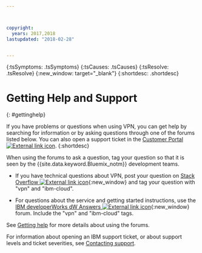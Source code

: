 ```yaml
---



copyright:
  years: 2017,2018
lastupdated: "2018-02-28"


---
```


<!-- Common attributes used in the template are defined as follows: -->
{:tsSymptoms: .tsSymptoms} 
{:tsCauses: .tsCauses} 
{:tsResolve: .tsResolve} 
{:new_window: target="_blank"}
{:shortdesc: .shortdesc}

<!-- # {{site.data.keyword.blockstorageshort}} troubleshooting
{: #ts} -->
<!-- Provide an appropriate ID above -->

<!-- IN PROGRESS - AUDIENCE BLUE, STAGING ONLY -->


<!-- This is the template for troubleshooting topics.  -->

<!-- The short description section should include the service long name and "Bluemix" for search optimization. Example short description: -->

<!-- Add a heading and content for how to get help and support. Use this template for beta and GA services:  -->
# Getting Help and Support 
{: #gettinghelp}

If you have problems or questions when using VPN, you can get help by searching for information or by asking questions through one of the forums listed below. You can also open a support ticket in the [Customer Portal ![External link icon](../../icons/launch-glyph.svg "External link icon")](https://control.softlayer.com/).
{:shortdesc}

When using the forums to ask a question, tag your question so that it is seen by the {{site.data.keyword.Bluemix_notm}} development teams.
<!--Insert the appropriate Stack Overflow tag for your service for <block-storage> in URL and text below:  -->
* If you have technical questions about VPN, post your question on [Stack Overflow ![External link icon](../../icons/launch-glyph.svg "External link icon")](https://stackoverflow.com/search?q=vpn+ibm-cloud){:new_window} and tag your question with "vpn" and "ibm-cloud".
<!--Insert the appropriate dW Answers tag for your service for <service_keyword> in URL below:  -->
* For questions about the service and getting started instructions, use the [IBM developerWorks dW Answers ![External link icon](../../icons/launch-glyph.svg "External link icon")](https://developer.ibm.com/answers/topics/vpn.html?smartspace=ibm-cloud){:new_window} forum. Include the  "vpn" and "ibm-cloud" tags.

See [Getting help](https://console.bluemix.net/docs/support/index.html#getting-help) for more details about using the forums.

For information about opening an IBM support ticket, or about support levels and ticket severities, see [Contacting support](https://console.bluemix.net/docs/support/index.html#contacting-support).

